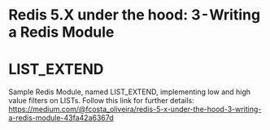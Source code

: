 # Redis 5.X under the hood: 3 - Writing a Redis Module
# LIST_EXTEND

Sample Redis Module, named LIST_EXTEND, implementing low and high value filters on LISTs.
Follow this link for further details: https://medium.com/@fcosta_oliveira/redis-5-x-under-the-hood-3-writing-a-redis-module-43fa42a6367d
